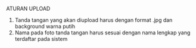 ATURAN UPLOAD
1. Tanda tangan yang akan diupload harus dengan format .jpg dan background warna putih
2. Nama pada foto tanda tangan harus sesuai dengan nama lengkap yang terdaftar pada sistem

